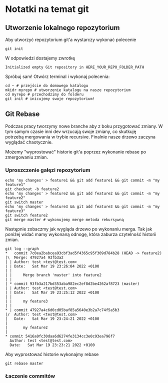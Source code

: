 # Notatki na temat git

## Utworzenie lokalnego repozytorium

Aby utworzyć repozytorium git'a wystarczy wykonać polecenie

```
git init
```

W odpowiedzi dostajemy zwrotkę

```
Initialized empty Git repository in HERE_YOUR_REPO_FOLDER_PATH
```

Spróbuj sam! Otwórz terminal i wykonaj polecenia:

```
cd ~ # przejście do domowego katalogu
mkidr myrepo # utworzenie katalogu na nasze repozytorium
cd myrepo # przechodzimy do folderu
git init # inicujemy swoje repozytorium!
```

## Git Rebase

Podczas pracy tworzymy nowe branche aby z boku przygotować zmiany. W tym samym czasie inni dev wrzucają swoje zmiany, co skutkuję potrzebą mergowania w trybie recursive. Finalnie nasze drzewo zaczyna wyglądać chaotycznie.

Możemy "wyprostować" historie git'a poprzez wykonanie rebase po zmergowaniu zmian.

### Uproszczenie gałęzi repozytorium



```
echo 'my changes' > feature1 && git add feature1 && git commit -m "my feature1"
git checkout -b feature2
echo 'my changes' > feature2 && git add feature2 && git commit -m "my feature2"
git switch master
echo 'my changes' > feature3 && git add feature3 && git commit -m "my feature3"
git switch feature2
git merge master # wykonujemy merge metoda rekursywną
```

Następnie zobaczmy jak wygląda drzewo po wykonaniu merga. Tak jak poniżej widać mamy wykonaną odnogę, która zaburza czytelność historii zmian.

```
git log --graph
*   commit 7c0ea2babcea93cbf3ad5f4365c95f309d784b28 (HEAD -> feature2)
|\  Merge: 47927a4 93fb3a2
| | Author: test <test@test.com>
| | Date:   Sat Mar 19 23:26:04 2022 +0100
| | 
| |     Merge branch 'master' into feature2
| | 
| * commit 93fb3a217bd353aba982ec2ef8d2be4262af8723 (master)
| | Author: test <test@test.com>
| | Date:   Sat Mar 19 23:25:12 2022 +0100
| | 
| |     my feature3
| | 
* | commit 47927a4c6d0cd05baf85a5640e3b2a7c74f5a5b3
|/  Author: test <test@test.com>
|   Date:   Sat Mar 19 23:24:21 2022 +0100
|   
|       my feature2
| 
* commit 5416a0fc30daa6d6274fe3134cc3e0c93ea796f7
  Author: test <test@test.com>
  Date:   Sat Mar 19 23:23:21 2022 +0100
```

Aby wyprostować historie wykonajmy rebase

```
git rebase master
```



### Łaczenie commitów


